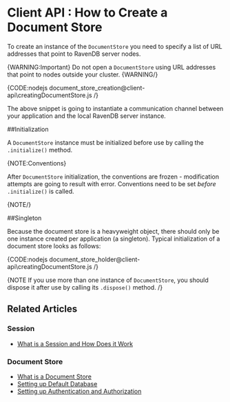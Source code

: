 ﻿# Client API : How to Create a Document Store

To create an instance of the `DocumentStore` you need to specify a list of URL addresses that point to RavenDB server nodes.

{WARNING:Important}
Do not open a `DocumentStore` using URL addresses that point to nodes outside your cluster.
{WARNING/}

{CODE:nodejs document_store_creation@client-api\creatingDocumentStore.js /}

The above snippet is going to instantiate a communication channel between your application and the local RavenDB server instance.

##Initialization

A `DocumentStore` instance must be initialized before use by calling the `.initialize()` method.

{NOTE:Conventions}

After `DocumentStore` initialization, the conventions are frozen - modification attempts are going to result with error. Conventions need to be set *before* `.initialize()` is called.

{NOTE/}

##Singleton

Because the document store is a heavyweight object, there should only be one instance created per application (a singleton). Typical initialization of a document store looks as follows:

{CODE:nodejs document_store_holder@client-api\creatingDocumentStore.js /}

{NOTE If you use more than one instance of `DocumentStore`, you should dispose it after use by calling its `.dispose()` method. /}

## Related Articles

### Session

- [What is a Session and How Does it Work](../client-api/session/what-is-a-session-and-how-does-it-work)

### Document Store

- [What is a Document Store](../client-api/what-is-a-document-store)
- [Setting up Default Database](../client-api/setting-up-default-database)
- [Setting up Authentication and Authorization](../client-api/setting-up-authentication-and-authorization)

